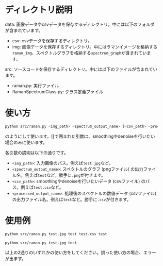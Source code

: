 
# ディレクトリ説明

data: 画像データやcsvデータを保存するディレクトリ。中には以下のフォルダが含まれています。

- csv: csvデータを保存するディレクトリ。
- img: 画像データを保存するディレクトリ。中にはラマンイメージを格納する`raman_img`、スペクトルグラフを格納する`spectrum_graph`が含まれています。

src: ソースコードを保存するディレクトリ。中には以下のファイルが含まれています。

- raman.py: 実行ファイル
- RamanSpectrumClass.py: クラス定義ファイル

# 使い方

```bash
python src/raman.py <img_path> <spectrum_output_name> [<csv_path> <processed_output_name>]
```

のようにして使います。[]で囲まれた引数は、smoothingやdenoiseを行いたい場合のみに使います。

各引数の説明は以下の通りです。

- `<img_path>`: 入力画像のパス。例えば`test.jpg`など。
- `<spectrum_output_name>`: スペクトルのグラフ (pngファイル) の出力ファイル名。例えば`test`など。勝手に`.png`が付きます。
- `<csv_path>`: smoothingやdenoiseを行いたいデータ (csvファイル) のパス。例えば`test.csv`など。
- `<processed_output_name>`: 処理後のスペクトルの数値データ (csvファイル) の出力ファイル名。例えば`test`など。勝手に`.csv`が付きます。

# 使用例

```bash
python src/raman.py test.jpg test test.csv test
```

```bash
python src/raman.py test.jpg test
```

以上の2通りのいずれかの使い方をしてください。誤った使い方の場合、エラーが出ます。
